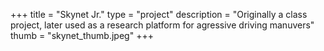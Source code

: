 +++
title = "Skynet Jr."
type = "project"
description = "Originally a class project, later used as a research platform for agressive driving manuvers"
thumb = "skynet_thumb.jpeg"
+++


